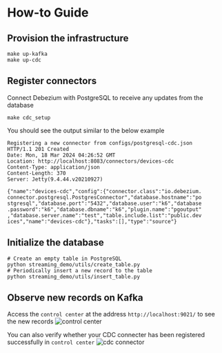 # How-to Guide

## Provision the infrastructure
```shell
make up-kafka
make up-cdc
```

## Register connectors
Connect Debezium with PostgreSQL to receive any updates from the database
```shell
make cdc_setup
```

You should see the output similar to the below example
```shell
Registering a new connector from configs/postgresql-cdc.json
HTTP/1.1 201 Created
Date: Mon, 18 Mar 2024 04:26:52 GMT
Location: http://localhost:8083/connectors/devices-cdc
Content-Type: application/json
Content-Length: 370
Server: Jetty(9.4.44.v20210927)

{"name":"devices-cdc","config":{"connector.class":"io.debezium.  connector.postgresql.PostgresConnector","database.hostname":"po    stgresql","database.port":"5432","database.user":"k6","database    .password":"k6","database.dbname":"k6","plugin.name":"pgoutput"    ,"database.server.name":"test","table.include.list":"public.dev    ices","name":"devices-cdc"},"tasks":[],"type":"source"}
```

## Initialize the database
```shell
# Create an empty table in PostgreSQL
python streaming_demo/utils/create_table.py
# Periodically insert a new record to the table
python streaming_demo/utils/insert_table.py
```

## Observe new records on Kafka

Access the `control center` at the address `http://localhost:9021/` to see the new records
![control center](./imgs/control-center.png)

You can also verify whether your CDC connecter has been registered successfully in `control center`
![cdc connector](./imgs/cdc-connector.png)
